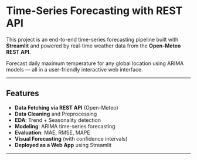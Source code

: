 # Time-Series Forecasting with REST API

This project is an end-to-end time-series forecasting pipeline built with **Streamlit** and powered by real-time weather data from the **Open-Meteo REST API**.

Forecast daily maximum temperature for any global location using ARIMA models — all in a user-friendly interactive web interface.

---

## Features

- **Data Fetching via REST API** (Open-Meteo)
- **Data Cleaning** and Preprocessing
- **EDA**: Trend + Seasonality detection
- **Modeling**: ARIMA time-series forecasting
- **Evaluation**: MAE, RMSE, MAPE
- **Visual Forecasting** (with confidence intervals)
- **Deployed as a Web App** using Streamlit

---
